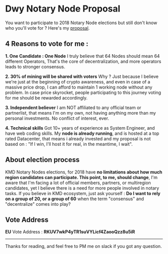 # Dwy Notary Node Proposal

You want to participate to 2018 Notary Node elections but still don't know who you'll vote for ?
Here's my [proposal](https://github.com/KomodoPlatform/vote2018/blob/master/proposals/dwy/Dwy-Notary-Candidate-EU.pdf).


## 4 Reasons to vote for me  :

 **1. One Candidate : One Node**
I truly believe that 64 Nodes should mean 64 different Operators, That's the core of decentralization, and more operators leads to stronger consensus.

 **2. 30% of mining will be shared with voters**
 Why ? Just because I believe we're just at the beginning of crypto awareness, and even in case of  a massive price drop, I can afford to maintain 1 working node without any problem.
In case price skyrocket, people participating to this journey voting for me should be rewarded accordingly.

 **3. Independent believer**
 I am NOT affiliated to any official team or partnerlist, that means I'm on my own, not having anything more than my personal investments. No conflict of interest, ever.

 **4. Technical skills**
 Got 10+ years of experience as System Engineer, and have web coding skills. My **node is already running**, and is hosted at a top rated Datacenter, that means i already invested and my proposal is not based on : "If I win, I'll host it for real, in the meantime, I wait".

## About election process

KMD Notary Nodes elections, for 2018 have **no limitations about how much region candidates can participate. This point, to me, should change**, I'm aware that I'm facing a lot of official members, partners, or multiregion candidates, yet I believe there is a need for more people involved in notary tasks. If you believe in KMD ecosystem, just ask yourself : **Do I want to rely on a group of 20, or a group of 60** when the term "consensus" and "decentralize" comes into play?

## Vote Address

**EU** Vote Address : **RKUV7wkP4yTR1suVYLicf4ZaooQzz8u5iR**


----------


Thanks for reading, and feel free to PM me on slack if you got any question.

